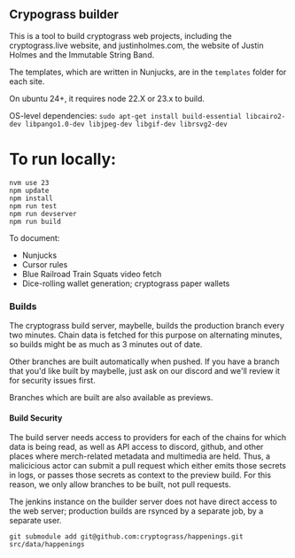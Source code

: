 ## Crypograss builder

This is a tool to build cryptograss web projects, including the cryptograss.live website, and justinholmes.com, the website of Justin Holmes and the Immutable String Band.

The templates, which are written in Nunjucks, are in the `templates` folder for each site.

On ubuntu 24+, it requires node 22.X or 23.x to build.

OS-level dependencies:
`sudo apt-get install build-essential libcairo2-dev libpango1.0-dev libjpeg-dev libgif-dev librsvg2-dev`

# To run locally:

```
nvm use 23
npm update
npm install
npm run test
npm run devserver
npm run build
```

To document:

* Nunjucks
* Cursor rules
* Blue Railroad Train Squats video fetch
* Dice-rolling wallet generation; cryptograss paper wallets

### Builds

The cryptograss build server, maybelle, builds the production branch every two minutes.  Chain data is fetched for this purpose on alternating minutes, so builds might be as much as 3 minutes out of date.

Other branches are built automatically when pushed.  If you have a branch that you'd like built by maybelle, just ask on our discord and we'll review it for security issues first.

Branches which are built are also available as previews.

#### Build Security

The build server needs access to providers for each of the chains for which data is being read, as well as API access to discord, github, and other places where merch-related metadata and multimedia are held.  Thus, a malicicious actor can submit a pull request which either emits those secrets in logs, or passes those secrets as context to the preview build. For this reason, we only allow    branches to be built, not pull requests.

The jenkins instance on the builder server does not have direct access to the web server; production builds are rsynced by a separate job, by a separate user.




`git submodule add git@github.com:cryptograss/happenings.git src/data/happenings`

